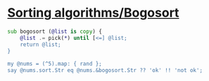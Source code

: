 [1]: https://rosettacode.org/wiki/Sorting_algorithms/Bogosort

# [Sorting algorithms/Bogosort][1]

```raku
sub bogosort (@list is copy) {
    @list .= pick(*) until [<=] @list;
    return @list;
}
 
my @nums = (^5).map: { rand };
say @nums.sort.Str eq @nums.&bogosort.Str ?? 'ok' !! 'not ok';
 
```
